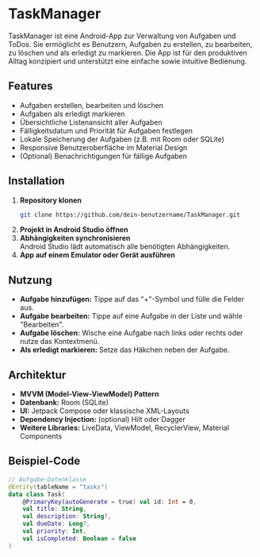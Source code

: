 
# TaskManager

TaskManager ist eine Android-App zur Verwaltung von Aufgaben und ToDos. Sie ermöglicht es Benutzern, Aufgaben zu erstellen, zu bearbeiten, zu löschen und als erledigt zu markieren. Die App ist für den produktiven Alltag konzipiert und unterstützt eine einfache sowie intuitive Bedienung.

## Features

- Aufgaben erstellen, bearbeiten und löschen
- Aufgaben als erledigt markieren
- Übersichtliche Listenansicht aller Aufgaben
- Fälligkeitsdatum und Priorität für Aufgaben festlegen
- Lokale Speicherung der Aufgaben (z.B. mit Room oder SQLite)
- Responsive Benutzeroberfläche im Material Design
- (Optional) Benachrichtigungen für fällige Aufgaben

## Installation

1. **Repository klonen**
   ```bash
   git clone https://github.com/dein-benutzername/TaskManager.git
   ```
2. **Projekt in Android Studio öffnen**
3. **Abhängigkeiten synchronisieren**  
   Android Studio lädt automatisch alle benötigten Abhängigkeiten.
4. **App auf einem Emulator oder Gerät ausführen**

## Nutzung

- **Aufgabe hinzufügen:** Tippe auf das "+"-Symbol und fülle die Felder aus.
- **Aufgabe bearbeiten:** Tippe auf eine Aufgabe in der Liste und wähle "Bearbeiten".
- **Aufgabe löschen:** Wische eine Aufgabe nach links oder rechts oder nutze das Kontextmenü.
- **Als erledigt markieren:** Setze das Häkchen neben der Aufgabe.

## Architektur

- **MVVM (Model-View-ViewModel) Pattern**
- **Datenbank:** Room (SQLite)
- **UI:** Jetpack Compose oder klassische XML-Layouts
- **Dependency Injection:** (optional) Hilt oder Dagger
- **Weitere Libraries:** LiveData, ViewModel, RecyclerView, Material Components

## Beispiel-Code

```kotlin
// Aufgabe-Datenklasse
@Entity(tableName = "tasks")
data class Task(
    @PrimaryKey(autoGenerate = true) val id: Int = 0,
    val title: String,
    val description: String?,
    val dueDate: Long?,
    val priority: Int,
    val isCompleted: Boolean = false
)
```



